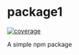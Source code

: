 # package1

[![coverage](https://img.shields.io/npm/v/@geocolumbus/package1)](https://github.com/geocolumbus/package1)

A simple npm package
